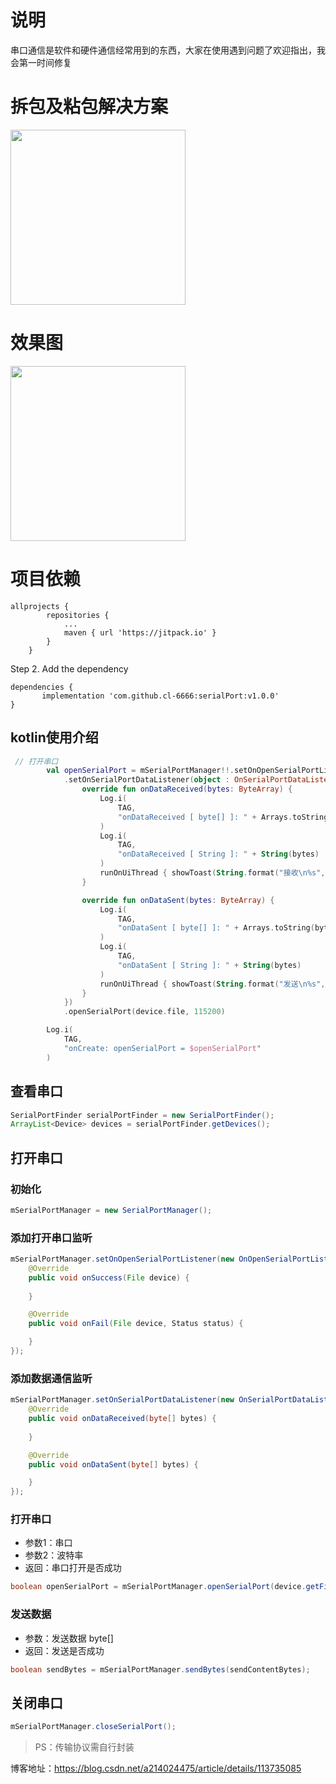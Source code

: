 # 说明  
串口通信是软件和硬件通信经常用到的东西，大家在使用遇到问题了欢迎指出，我会第一时间修复

# 拆包及粘包解决方案  
<img src="https://img-blog.csdnimg.cn/20190709181621899.png?x-oss-process=image/watermark,type_ZmFuZ3poZW5naGVpdGk,shadow_10,text_aHR0cHM6Ly9ibG9nLmNzZG4ubmV0L2EyMTQwMjQ0NzU=,size_16,color_FFFFFF,t_70" width=280/>

# 效果图  
<img src="https://img-blog.csdnimg.cn/20190709181621899.png?x-oss-process=image/watermark,type_ZmFuZ3poZW5naGVpdGk,shadow_10,text_aHR0cHM6Ly9ibG9nLmNzZG4ubmV0L2EyMTQwMjQ0NzU=,size_16,color_FFFFFF,t_70" width=280/>


# 项目依赖
``` Gradle
allprojects {
		repositories {
			...
			maven { url 'https://jitpack.io' }
		}
	}
```

Step 2. Add the dependency

``` Gradle
dependencies {
       implementation 'com.github.cl-6666:serialPort:v1.0.0'
}
```  
## kotlin使用介绍  
``` kotlin  
 // 打开串口
        val openSerialPort = mSerialPortManager!!.setOnOpenSerialPortListener(this)
            .setOnSerialPortDataListener(object : OnSerialPortDataListener {
                override fun onDataReceived(bytes: ByteArray) {
                    Log.i(
                        TAG,
                        "onDataReceived [ byte[] ]: " + Arrays.toString(bytes)
                    )
                    Log.i(
                        TAG,
                        "onDataReceived [ String ]: " + String(bytes)
                    )
                    runOnUiThread { showToast(String.format("接收\n%s", String(bytes))) }
                }

                override fun onDataSent(bytes: ByteArray) {
                    Log.i(
                        TAG,
                        "onDataSent [ byte[] ]: " + Arrays.toString(bytes)
                    )
                    Log.i(
                        TAG,
                        "onDataSent [ String ]: " + String(bytes)
                    )
                    runOnUiThread { showToast(String.format("发送\n%s", String(bytes))) }
                }
            })
            .openSerialPort(device.file, 115200)

        Log.i(
            TAG,
            "onCreate: openSerialPort = $openSerialPort"
        )

```

## 查看串口

``` Java
SerialPortFinder serialPortFinder = new SerialPortFinder();
ArrayList<Device> devices = serialPortFinder.getDevices();
```

## 打开串口

### 初始化

``` Java
mSerialPortManager = new SerialPortManager();
```

### 添加打开串口监听

``` Java
mSerialPortManager.setOnOpenSerialPortListener(new OnOpenSerialPortListener() {
    @Override
    public void onSuccess(File device) {
        
    }

    @Override
    public void onFail(File device, Status status) {

    }
});
```

### 添加数据通信监听

``` Java
mSerialPortManager.setOnSerialPortDataListener(new OnSerialPortDataListener() {
    @Override
    public void onDataReceived(byte[] bytes) {
        
    }

    @Override
    public void onDataSent(byte[] bytes) {

    }
});
```

### 打开串口

- 参数1：串口
- 参数2：波特率
- 返回：串口打开是否成功

``` Java
boolean openSerialPort = mSerialPortManager.openSerialPort(device.getFile(), 115200);
```

### 发送数据

- 参数：发送数据 byte[]
- 返回：发送是否成功

``` Java
boolean sendBytes = mSerialPortManager.sendBytes(sendContentBytes);
```

## 关闭串口

``` Java
mSerialPortManager.closeSerialPort();
```

> PS：传输协议需自行封装

博客地址：https://blog.csdn.net/a214024475/article/details/113735085
